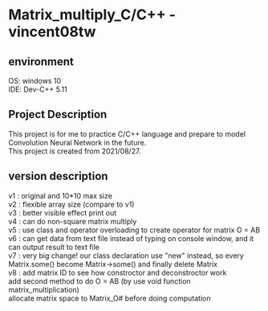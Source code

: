 # Matrix_multiply_C/C++ - vincent08tw

## environment
OS: windows 10  
IDE: Dev-C++ 5.11  

## Project Description
This project is for me to practice C/C++ language and prepare to model Convolution Neural Network in the future.  
This project is created from 2021/08/27.  

## version description
v1 : original and 10*10 max size  
v2 : flexible array size (compare to v1)  
v3 : better visible effect print out  
v4 : can do non-square matrix multiply   
v5 : use class and operator overloading to create operator for matrix O = AB  
v6 : can get data from text file instead of typing on console window, and it can output result to text file  
v7 : very big change! our class declaration use "new" instead, so every Matrix.some() become Matrix->some() and finally delete Matrix  
v8 : add matrix ID to see how constroctor and deconstroctor work  
	 add second method to do O = AB (by use void function matrix_multiplication)  
	 allocate matrix space to Matrix_O# before doing computation  
